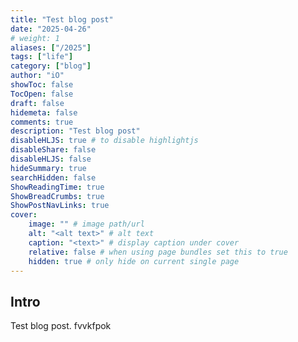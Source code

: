 ```yaml
---
title: "Test blog post"
date: "2025-04-26"
# weight: 1
aliases: ["/2025"]
tags: ["life"]
category: ["blog"]
author: "iO"
showToc: false
TocOpen: false
draft: false
hidemeta: false
comments: true
description: "Test blog post"
disableHLJS: true # to disable highlightjs
disableShare: false
disableHLJS: false
hideSummary: true
searchHidden: false
ShowReadingTime: true
ShowBreadCrumbs: true
ShowPostNavLinks: true
cover:
    image: "" # image path/url
    alt: "<alt text>" # alt text
    caption: "<text>" # display caption under cover
    relative: false # when using page bundles set this to true
    hidden: true # only hide on current single page
---
```



## Intro
Test blog post. fvvkfpok 